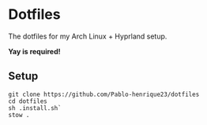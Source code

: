# Dotfiles
The dotfiles for my Arch Linux + Hyprland setup.

**Yay is required!**

## Setup

```
git clone https://github.com/Pablo-henrique23/dotfiles
cd dotfiles
sh .install.sh`
stow .
```
